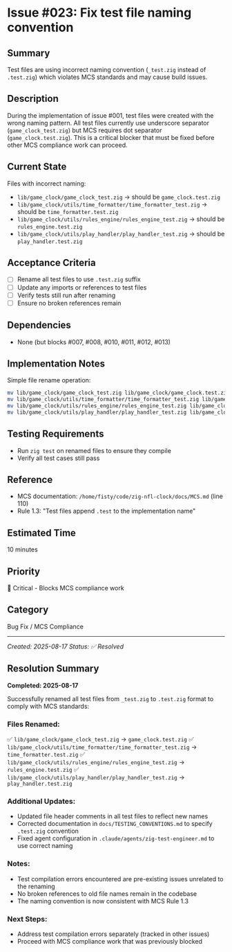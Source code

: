 # Issue #023: Fix test file naming convention

## Summary
Test files are using incorrect naming convention (`_test.zig` instead of `.test.zig`) which violates MCS standards and may cause build issues.

## Description
During the implementation of issue #001, test files were created with the wrong naming pattern. All test files currently use underscore separator (`game_clock_test.zig`) but MCS requires dot separator (`game_clock.test.zig`). This is a critical blocker that must be fixed before other MCS compliance work can proceed.

## Current State
Files with incorrect naming:
- `lib/game_clock/game_clock_test.zig` → should be `game_clock.test.zig`
- `lib/game_clock/utils/time_formatter/time_formatter_test.zig` → should be `time_formatter.test.zig`
- `lib/game_clock/utils/rules_engine/rules_engine_test.zig` → should be `rules_engine.test.zig`
- `lib/game_clock/utils/play_handler/play_handler_test.zig` → should be `play_handler.test.zig`

## Acceptance Criteria
- [ ] Rename all test files to use `.test.zig` suffix
- [ ] Update any imports or references to test files
- [ ] Verify tests still run after renaming
- [ ] Ensure no broken references remain

## Dependencies
- None (but blocks #007, #008, #010, #011, #012, #013)

## Implementation Notes
Simple file rename operation:
```bash
mv lib/game_clock/game_clock_test.zig lib/game_clock/game_clock.test.zig
mv lib/game_clock/utils/time_formatter/time_formatter_test.zig lib/game_clock/utils/time_formatter/time_formatter.test.zig
mv lib/game_clock/utils/rules_engine/rules_engine_test.zig lib/game_clock/utils/rules_engine/rules_engine.test.zig
mv lib/game_clock/utils/play_handler/play_handler_test.zig lib/game_clock/utils/play_handler/play_handler.test.zig
```

## Testing Requirements
- Run `zig test` on renamed files to ensure they compile
- Verify all test cases still pass

## Reference
- MCS documentation: `/home/fisty/code/zig-nfl-clock/docs/MCS.md` (line 110)
- Rule 1.3: "Test files append `.test` to the implementation name"

## Estimated Time
10 minutes

## Priority
🔴 Critical - Blocks MCS compliance work

## Category
Bug Fix / MCS Compliance

---
*Created: 2025-08-17*
*Status: ✅ Resolved*

## Resolution Summary

**Completed: 2025-08-17**

Successfully renamed all test files from `_test.zig` to `.test.zig` format to comply with MCS standards:

### Files Renamed:
✅ `lib/game_clock/game_clock_test.zig` → `game_clock.test.zig`
✅ `lib/game_clock/utils/time_formatter/time_formatter_test.zig` → `time_formatter.test.zig`
✅ `lib/game_clock/utils/rules_engine/rules_engine_test.zig` → `rules_engine.test.zig`
✅ `lib/game_clock/utils/play_handler/play_handler_test.zig` → `play_handler.test.zig`

### Additional Updates:
- Updated file header comments in all test files to reflect new names
- Corrected documentation in `docs/TESTING_CONVENTIONS.md` to specify `.test.zig` convention
- Fixed agent configuration in `.claude/agents/zig-test-engineer.md` to use correct naming

### Notes:
- Test compilation errors encountered are pre-existing issues unrelated to the renaming
- No broken references to old file names remain in the codebase
- The naming convention is now consistent with MCS Rule 1.3

### Next Steps:
- Address test compilation errors separately (tracked in other issues)
- Proceed with MCS compliance work that was previously blocked